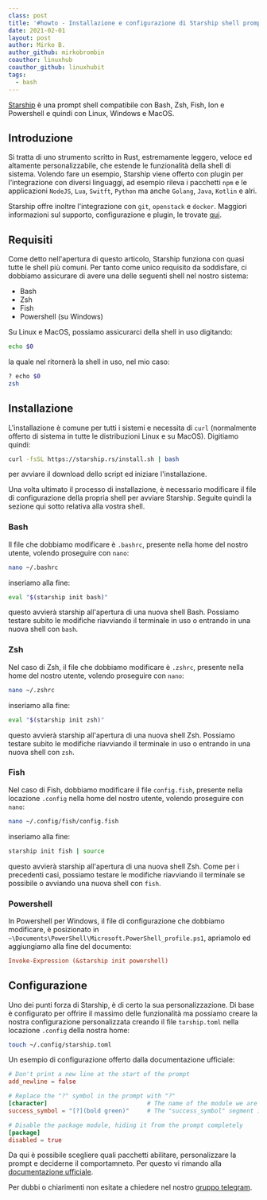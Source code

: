 ```yaml
---
class: post
title: '#howto - Installazione e configurazione di Starship shell prompt'
date: 2021-02-01
layout: post
author: Mirko B.
author_github: mirkobrombin
coauthor: linuxhub
coauthor_github: linuxhubit
tags:
  - bash
---
```

[Starship](https://starship.rs) è una prompt shell compatibile con Bash, Zsh, Fish, Ion e Powershell e quindi con Linux, Windows e MacOS.


## Introduzione
Si tratta di uno strumento scritto in Rust, estremamente leggero, veloce ed altamente personalizzabile, che estende le funzionalità della shell di sistema. Volendo fare un esempio, Starship viene offerto con plugin per l'integrazione con diversi linguaggi, ad esempio rileva i pacchetti `npm` e le applicazioni `NodeJS`, `Lua`, `Switft`, `Python` ma anche `Golang`, `Java`, `Kotlin` e alri. 

Starship offre inoltre l'integrazione con `git`, `openstack` e `docker`. Maggiori informazioni sul supporto, configurazione e plugin, le trovate [qui](https://starship.rs/config/).

## Requisiti
Come detto nell'apertura di questo articolo, Starship funziona con quasi tutte le shell più comuni. Per tanto come unico requisito da soddisfare, ci dobbiamo assicurare di avere una delle seguenti shell nel nostro sistema:
- Bash
- Zsh
- Fish
- Powershell (su Windows)

Su Linux e MacOS, possiamo assicurarci della shell in uso digitando:

```bash
echo $0
```

la quale nel ritornerà la shell in uso, nel mio caso:

```bash
? echo $0
zsh
```

## Installazione
L'installazione è comune per tutti i sistemi e necessita di `curl` (normalmente offerto di sistema in tutte le distribuzioni Linux e su MacOS). Digitiamo quindi:

```bash
curl -fsSL https://starship.rs/install.sh | bash
```

per avviare il download dello script ed iniziare l'installazione.

Una volta ultimato il processo di installazione, è necessario modificare il file di configurazione della propria shell per avviare Starship. Seguite quindi la sezione qui sotto relativa alla vostra shell.

### Bash
Il file che dobbiamo modificare è `.bashrc`, presente nella home del nostro utente, volendo proseguire con `nano`:

```bash
nano ~/.bashrc
```

inseriamo alla fine:

```bash
eval "$(starship init bash)"
```

questo avvierà starship all'apertura di una nuova shell Bash. Possiamo testare subito le modifiche riavviando il terminale in uso o entrando in una nuova shell con `bash`.

### Zsh

Nel caso di Zsh, il file che dobbiamo modificare è `.zshrc`, presente nella home del nostro utente, volendo proseguire con `nano`:

```bash
nano ~/.zshrc
```

inseriamo alla fine:

```bash
eval "$(starship init zsh)"
```

questo avvierà starship all'apertura di una nuova shell Zsh. Possiamo testare subito le modifiche riavviando il terminale in uso o entrando in una nuova shell con `zsh`.

### Fish
Nel caso di Fish, dobbiamo modificare il file `config.fish`, presente nella locazione `.config` nella home del nostro utente, volendo proseguire con `nano`:

```bash
nano ~/.config/fish/config.fish
```

inseriamo alla fine:

```bash
starship init fish | source
```

questo avvierà starship all'apertura di una nuova shell Zsh. Come per i precedenti casi, possiamo testare le modifiche riavviando il terminale se possibile o avviando una nuova shell con `fish`.

### Powershell
In Powershell per Windows, il file di configurazione che dobbiamo modificare, è posizionato in `~\Documents\PowerShell\Microsoft.PowerShell_profile.ps1`, apriamolo ed aggiungiamo alla fine del documento:

```Ini
Invoke-Expression (&starship init powershell)
```

## Configurazione
Uno dei punti forza di Starship, è di certo la sua personalizzazione. Di base è configurato per offrire il massimo delle funzionalità ma possiamo creare la nostra configurazione personalizzata creando il file `tarship.toml` nella locazione `.config` della nostra home:

```bash
touch ~/.config/starship.toml
```

Un esempio di configurazione offerto dalla documentazione ufficiale:

```toml
# Don't print a new line at the start of the prompt
add_newline = false

# Replace the "?" symbol in the prompt with "?"
[character]                            # The name of the module we are configuring is "character"
success_symbol = "[?](bold green)"     # The "success_symbol" segment is being set to "?" with the color "bold green"

# Disable the package module, hiding it from the prompt completely
[package]
disabled = true
```

Da qui è possibile scegliere quali pacchetti abilitare, personalizzare la prompt e deciderne il comportamneto. Per questo vi rimando alla [documentazione ufficiale](https://starship.rs/config/#prompt).

Per dubbi o chiarimenti non esitate a chiedere nel nostro <a href="https://t.me/gentedilinux">gruppo telegram</a>.